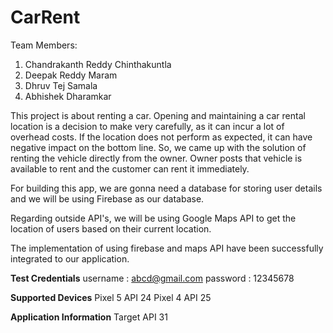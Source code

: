 # CarRent
Team Members:
  1. Chandrakanth Reddy Chinthakuntla
  2. Deepak Reddy Maram
  3. Dhruv Tej Samala
  4. Abhishek Dharamkar

This project is about renting a car. Opening and maintaining a car rental location is a decision to make very carefully, 
as it can incur a lot of overhead costs. If the location does not perform as expected, 
it can have negative impact on the bottom line. 
So, we came up with the solution of renting the vehicle directly from the owner.
Owner posts that vehicle is available to rent and the customer can rent it immediately.

For building this app, we are gonna need a database for storing user details and we will be using Firebase as our database.

Regarding outside API's, we will be using Google Maps API to get the location of users based on their current location.

The implementation of using firebase and maps API have been successfully integrated to our application.

**Test Credentials**
  username : abcd@gmail.com
  password : 12345678
 
**Supported Devices**
  Pixel 5 API 24
  Pixel 4 API 25

**Application Information**
  Target API 31
